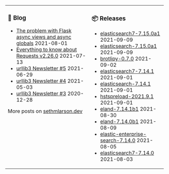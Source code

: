 <table><tr><td valign="top">

### 📰 Blog
<!-- blog starts -->
* [The problem with Flask async views and async globals](http://sethmlarson.dev/blog/2021-08-01/flask-async-views-and-async-globals) 2021-08-01
* [Everything to know about Requests v2.26.0](http://sethmlarson.dev/blog/2021-07-13/everything-to-know-about-requests-v2-26-0) 2021-07-13
* [urllib3 Newsletter #5](http://sethmlarson.dev/blog/2021-06-29/urllib3-newsletter-5) 2021-06-29
* [urllib3 Newsletter #4](http://sethmlarson.dev/blog/2021-05-03/urllib3-newsletter-4) 2021-05-03
* [urllib3 Newsletter #3](http://sethmlarson.dev/blog/2020-12-28/urllib3-newsletter-3) 2020-12-28
<!-- blog ends -->
More posts on [sethmlarson.dev](https://sethmlarson.dev)
</td><td valign="top">

### 📦 Releases
<!-- other starts -->
* [elasticsearch7-7.15.0a1](https://pypi.org/project/elasticsearch7/7.15.0a1) 2021-09-09
* [elasticsearch-7.15.0a1](https://pypi.org/project/elasticsearch/7.15.0a1) 2021-09-09
* [brotlipy-0.7.0](https://pypi.org/project/brotlipy/0.7.0) 2021-09-02
* [elasticsearch7-7.14.1](https://pypi.org/project/elasticsearch7/7.14.1) 2021-09-01
* [elasticsearch-7.14.1](https://pypi.org/project/elasticsearch/7.14.1) 2021-09-01
* [hstspreload-2021.9.1](https://pypi.org/project/hstspreload/2021.9.1) 2021-09-01
* [eland-7.14.1b1](https://pypi.org/project/eland/7.14.1b1) 2021-08-30
* [eland-7.14.0b1](https://pypi.org/project/eland/7.14.0b1) 2021-08-09
* [elastic-enterprise-search-7.14.0](https://pypi.org/project/elastic-enterprise-search/7.14.0) 2021-08-05
* [elasticsearch7-7.14.0](https://pypi.org/project/elasticsearch7/7.14.0) 2021-08-03
<!-- other ends -->
</td></tr></table>
